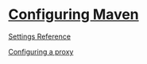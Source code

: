 # [Configuring Maven](https://maven.apache.org/guides/mini/guide-configuring-maven.html)

[Settings Reference](https://maven.apache.org/ref/3.5.2/maven-settings/settings.html)

[Configuring a proxy](https://maven.apache.org/guides/mini/guide-proxies.html)